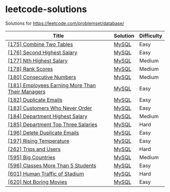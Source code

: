 leetcode-solutions
===================

Solutions for https://leetcode.com/problemset/database/

| Title | Solution | Difficulty |
| ----- | -------- | ---------- |
| [[175] Combine Two Tables](https://leetcode.com/problems/combine-two-tables/) | [MySQL](./175.CombineTwoTables/solution.sql) | Easy
| [[176] Second Highest Salary](https://leetcode.com/problems/second-highest-salary/) | [MySQL](./176.SecondHighestSalary/solution.sql) | Easy
| [[177] Nth Highest Salary](https://leetcode.com/problems/nth-highest-salary/) | [MySQL](./177.NthHighestSalary/solution.sql) | Medium
| [[178] Rank Scores](https://leetcode.com/problems/rank-scores/) | [MySQL](./178.RankScores/solution.sql) | Medium
| [[180] Consecutive Numbers](https://leetcode.com/problems/consecutive-numbers/) | [MySQL](./180.ConsecutiveNumbers/solution.sql) | Medium
| [[181] Employees Earning More Than Their Managers](https://leetcode.com/problems/employees-earning-more-than-their-managers/) | [MySQL](./181.EmployeesEarningMoreThanTheirManagers/solution.sql) | Easy
| [[182] Duplicate Emails](https://leetcode.com/problems/duplicate-emails/) | [MySQL](./182.DuplicateEmails/solution.sql) | Easy
| [[183] Customers Who Never Order](https://leetcode.com/problems/customers-who-never-order/) | [MySQL](./183.CustomersWhoNeverOrder/solution.sql) | Easy
| [[184] Department Highest Salary](https://leetcode.com/problems/department-highest-salary/) | [MySQL](./184.DepartmentHighestSalary/solution.sql) | Medium
| [[185] Department Top Three Salaries](https://leetcode.com/problems/department-top-three-salaries/) | [MySQL](./185.DepartmentTopThreeSalaries/solution.sql) | Hard
| [[196] Delete Duplicate Emails](https://leetcode.com/problems/delete-duplicate-emails/) | [MySQL](./196.DeleteDuplicateEmails/solution.sql) | Easy
| [[197] Rising Temperature](https://leetcode.com/problems/rising-temperature/) | [MySQL](./197.RisingTemperature/solution.sql) | Easy
| [[262] Trips and Users](https://leetcode.com/problems/trips-and-users/) | [MySQL](./262.TripsAndUsers/solution.sql) | Hard
| [[595] Big Countries](https://leetcode.com/problems/big-countries/) | [MySQL](./595.BigCountries/solution.sql) | Medium
| [[596] Classes More Than 5 Students](https://leetcode.com/problems/classes-more-than-5-students/) | [MySQL](./596.ClassesMoreThan5Students/solution.sql) | Easy
| [[601] Human Traffic of Stadium](https://leetcode.com/problems/human-traffic-of-stadium/) | [MySQL](./601.HumanTrafficOfStadium/solution.sql) | Hard
| [[620] Not Boring Movies](https://leetcode.com/problems/not-boring-movies/) | [MySQL](./620.NotBoringMovies/solution.sql) | Easy
